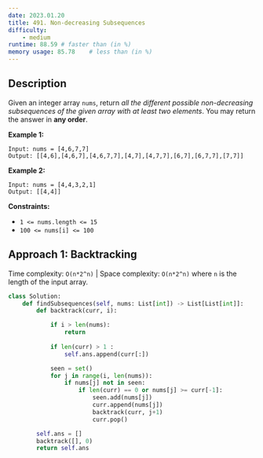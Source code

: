 ```yaml
---
date: 2023.01.20
title: 491. Non-decreasing Subsequences
difficulty:
    - medium
runtime: 88.59 # faster than (in %)
memory usage: 85.78    # less than (in %)
---
```

## Description
Given an integer array `nums`, return *all the different possible non-decreasing subsequences of the given array with at least two elements*. You may return the answer in **any order**.

**Example 1:**

```
Input: nums = [4,6,7,7]
Output: [[4,6],[4,6,7],[4,6,7,7],[4,7],[4,7,7],[6,7],[6,7,7],[7,7]]

```

**Example 2:**

```
Input: nums = [4,4,3,2,1]
Output: [[4,4]]

```

**Constraints:**

- `1 <= nums.length <= 15`
- `100 <= nums[i] <= 100`

## Approach 1: Backtracking
Time complexity: `O(n*2^n)`    |    Space complexity: `O(n*2^n)`
where `n` is the length of the input array.

``` python
class Solution:
    def findSubsequences(self, nums: List[int]) -> List[List[int]]:
        def backtrack(curr, i):

            if i > len(nums):
                return
            
            if len(curr) > 1 :
                self.ans.append(curr[:])

            seen = set()
            for j in range(i, len(nums)):
                if nums[j] not in seen:
                    if len(curr) == 0 or nums[j] >= curr[-1]:
                        seen.add(nums[j])
                        curr.append(nums[j])
                        backtrack(curr, j+1)
                        curr.pop()

        self.ans = []
        backtrack([], 0)
        return self.ans
```
